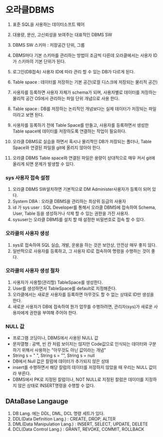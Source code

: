 # 오라클DBMS
1. 표준 SQL을 사용하는 데이터소프트 웨어
2. 대용량, 분산, 고신뢰성을 보여주는 대표적인 DBMS SW
3. DBMS SW 스키마 : 저장공간 단위, 그룹
4. DBMS마다 기본 스키마를 관리하는 방법이 조금씩 다른데 오라클에서는 사용자 ID가 스키마의 기본 단위가 된다.
5. 로그인(DB접속) 사용자 ID에 따라 관리 할 수 있는 DB가 다르게 된다.
6. Table space : 데이터를 저장하는 기본 공간(로컬 디스크에 저장되는 물리적 공간)
7.  사용자를 등록하면 사용자 자체가 schema가 되며, 사용자별로 데이터를 저장하는 물리적 공간 OS에서 관리하는 파일 단위 개념으로 사용 한다.
8. Table space : DB를 저장하는 논리적인 개념보다는 실제 데이터가 저장되는 파일이라고 보면 된다.
9. 사용자를 등록하기 전에 Table Space를 만들고, 사용자를 등록하면서 생성한 Table space에 데이터를 저장하도록 연결하는 작업이 필요하다.

10. 오라클 DBMS로 실습을 하면서 혹시나 물리적인 DB가 저장되는 폴더나, Table Space와 연결된 파일을 git에 올리지 않아야 한다.
11. 오라클 DBMS Table space와 연결된 파일은 용량이 상대적으로 매우 커서 git에 올리게 되면 문제가 발생할 수 있다.

### sys 사용자 접속 설정
1. 오라클 DBMS SW설치하면 기본적으로 DM Administer사용자가 등록이 되어 있다.
2. System DBA : 오라클 DBMS을 관리하는 최상위 등급의 사용자
3. id 가 sys user : SQL Developer를 통해서 오라클 DBMS에 접속하여 Schema, User, Table 등을 생성하거나 삭제 할 수 있는 권한을 가진 사용자.
3. sysuser는 오라클 DBMS를 설치 할 때 설정한 비밀번호로 접속 할 수 있다.

### 오라클의 사용자 생성
1. sys로 접속하여 SQL 실습, 개발, 운용을 하는 것은 보안상, 안전상 매우 좋지 않다.
2. 일반적으로 사용자를 등록하고, 그 사용자 ID로 접속하여 명령을 수행하는 것이 좋다.

### 오라클의 사용자 생성 절차
1. 사용자가 사용할(관리할) TableSpace를 생성한다.
2. User를 생성하면서 TableSpace를 default로 지정해준다.
3. 오라클에서는 새로운 사용자를 등록하면 아무것도 할 수 없는 상태로 ID만 생성을 한다.
4. 새로운 사용자가 DB에 접속하여 뭔가 업무를 수행하려면, 관리자(sys)가 새로운 사용자에게 권한을 부여해 주어야 한다.

### NULL 값
* 프로그램 코딩이나, DBMS에서 사용된 NULL 값
* 문자열형 : 공백, 빈 칸 처럼 보이지는 않지만 Code값으로 인식되는 데이터와 구분하기 위해서 사용하는 "아무것도 아닌 값이라는 개념"
* String s = " ", String s = "", String s = null
* DB에서 Null 값은 칼럼에 데이터가 추가되지 않은 상태
* insert를 수행하면서 해당 칼럼의 데이터를 저장하지 않았을 때 우리는 NULL 값이라 부른다.
* DBMS에서 PK로 지정된 칼럼이나, NOT NULL로 지정된 칼럼은 데이터를 지정하지 않은 상태로 INSERT명령을 수행할 수 없다.

## DAtaBase Langauge
1. DB Lang. 에는 DDL, DML, DCL 명령 세트가 있다.
2. DDL(Data Definition Lang.) : CREATE, DROP, ALTER
3. DML(Data Manipulation Lang.) : INSERT, SELECT, UPDATE, DELETE
4. DCL(Data Control Lang.) : GRANT, REVOKE, COMMIT, ROLLBACK